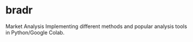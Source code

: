 # bradr
Market Analysis
Implementing different methods and popular analysis tools in Python/Google Colab.
